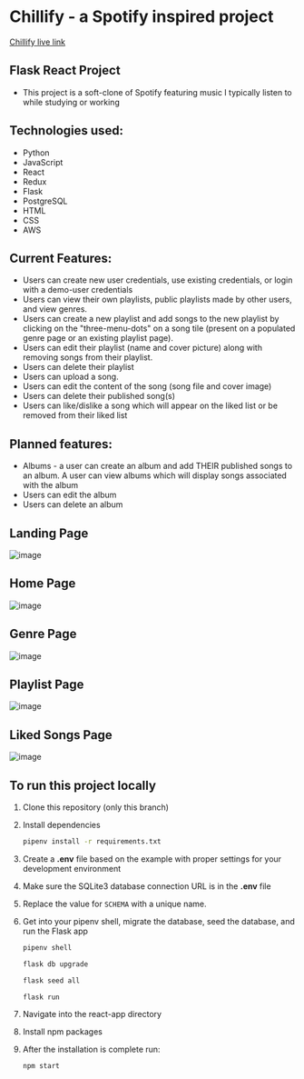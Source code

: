 # Chillify - a Spotify inspired project
<a href="https://chillify-dd7x.onrender.com">Chillify live link</a>
## Flask React Project

* This project is a soft-clone of Spotify featuring music I typically listen to while studying or working

## Technologies used:
   * Python
   * JavaScript
   * React
   * Redux
   * Flask
   * PostgreSQL
   * HTML
   * CSS
   * AWS

## Current Features:
   * Users can create new user credentials, use existing credentials, or login with a demo-user credentials
   * Users can view their own playlists, public playlists made by other users, and view genres.
   * Users can create a new playlist and add songs to the new playlist by clicking on the "three-menu-dots" on a song tile (present on a populated genre page or an existing playlist page).
   * Users can edit their playlist (name and cover picture) along with removing songs from their playlist.
   * Users can delete their playlist
   * Users can upload a song.
   * Users can edit the content of the song (song file and cover image)
   * Users can delete their published song(s)
   * Users can like/dislike a song which will appear on the liked list or be removed from their liked list
## Planned features:
   * Albums - a user can create an album and add THEIR published songs to an album. A user can view albums which will display songs associated with the album
   * Users can edit the album
   * Users can delete an album

## Landing Page
![image](https://cdn.discordapp.com/attachments/1118303754714886259/1121570328531972116/image.png)

## Home Page
![image](https://cdn.discordapp.com/attachments/1118303754714886259/1121571409471213639/image.png)

## Genre Page
![image](https://cdn.discordapp.com/attachments/1118303754714886259/1121571665655119984/image.png)

## Playlist Page
![image](https://cdn.discordapp.com/attachments/1118303754714886259/1121571575553073302/image.png)

## Liked Songs Page
![image](https://cdn.discordapp.com/attachments/1118303754714886259/1121572089799917658/image.png)



## To run this project locally
1. Clone this repository (only this branch)

2. Install dependencies

      ```bash
      pipenv install -r requirements.txt
      ```

3. Create a **.env** file based on the example with proper settings for your development environment

4. Make sure the SQLite3 database connection URL is in the **.env** file

5. Replace the value for `SCHEMA` with a unique name.

6. Get into your pipenv shell, migrate the database, seed the database, and run the Flask app

   ```bash
   pipenv shell
   ```

   ```bash
   flask db upgrade
   ```

   ```bash
   flask seed all
   ```

   ```bash
   flask run
   ```

7. Navigate into the react-app directory
8. Install npm packages
9. After the installation is complete run:
   ```bash
   npm start
   ```
